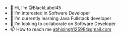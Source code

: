 - 👋 Hi, I’m @BlackLabel45
- 👀 I’m interested in Software Developer
- 🌱 I’m currently learning Java Fullstack developer
- 💞️ I’m looking to collaborate on Software Developer
- 📫 How to reach me abhisingh12598@gmail.com

<!---
BlackLabel45/BlackLabel45 is a ✨ special ✨ repository because its `README.md` (this file) appears on your GitHub profile.
You can click the Preview link to take a look at your changes.
--->
